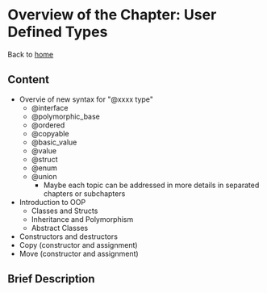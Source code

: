 # Overview of the Chapter: User Defined TypesBack to [home](../readme.md)## Content* Overvie of new syntax for "@xxxx type" 	* @interface	* @polymorphic_base	* @ordered	* @copyable	* @basic_value	* @value	* @struct	* @enum	* @union		* Maybe each  topic can be addressed in more details in separated chapters or subchapters* Introduction to OOP	* Classes and Structs	* Inheritance and Polymorphism	* Abstract Classes* Constructors and destructors* Copy (constructor and assignment)* Move (constructor and assignment)## Brief Description